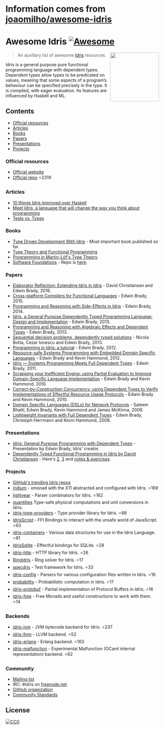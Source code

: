 # Information comes from [joaomilho/awesome-idris](https://github.com/joaomilho/awesome-idris)



# Awesome Idris [![Awesome](https://cdn.rawgit.com/sindresorhus/awesome/d7305f38d29fed78fa85652e3a63e154dd8e8829/media/badge.svg)](https://github.com/sindresorhus/awesome)

[<img src="https://www.idris-lang.org/logo/logo.png" align="right" width="160">](https://www.idris-lang.org/)

> An auxiliary list of awesome [Idris](https://www.idris-lang.org/) resources.

Idris is a general purpose pure functional programming language with dependent types. Dependent types allow types to be predicated on values, meaning that some aspects of a program’s behaviour can be specified precisely in the type. It is compiled, with eager evaluation. Its features are influenced by Haskell and ML.

## Contents

- [Official resources](#official-resources)
- [Articles](#articles)
- [Books](#books)
- [Papers](#papers)
- [Presentations](#presentations)
- [Projects](#projects)

### Official resources

* [Official website](https://www.idris-lang.org/)
* [Official repo](https://github.com/idris-lang/Idris-dev) :star:2319

### Articles

* [10 things Idris improved over Haskell](https://deque.blog/2017/06/14/10-things-idris-improved-over-haskell/)
* [Meet Idris, a language that will change the way you think about programming](http://crufter.com/@crufter/idris-a-language-that-will-change-the-way-you-think-about-programming)
* [Tests vs. Types](http://kevinmahoney.co.uk/articles/tests-vs-types/)

### Books

* [Type Driven Development With Idris](https://www.manning.com/books/type-driven-development-with-idris) - Most important book published so far.
* [Type Theory and Functional Programming](https://www.cs.kent.ac.uk/people/staff/sjt/TTFP/)
* [Programming in Martin-Löf's Type Theory](http://www.cse.chalmers.se/research/group/logic/book/book.pdf)
* [Software Foundations](https://idris-hackers.github.io/software-foundations/pdf/sf-idris-2016.pdf) - Repo is [here](https://github.com/idris-hackers/software-foundations).

### Papers

* [Elaborator Reflection: Extending Idris in Idris](https://eb.host.cs.st-andrews.ac.uk/drafts/elab-reflection.pdf) - David Christiansen and Edwin Brady, 2016.
* [Cross-platform Compilers for Functional Languages](https://eb.host.cs.st-andrews.ac.uk/drafts/compile-idris.pdf) - Edwin Brady, 2015.
* [Programming and Reasoning with Side-Effects in Idris](https://eb.host.cs.st-andrews.ac.uk/drafts/eff-tutorial.pdf) - Edwin Brady, 2014.
* [Idris, a General Purpose Dependently Typed Programming Language: Design and Implementation](https://pdfs.semanticscholar.org/1407/220ca09070233dca256433430d29e5321dc2.pdf) - Edwin Brady, 2013.
* [Programming and Reasoning with Algebraic Effects and Dependent Types](https://eb.host.cs.st-andrews.ac.uk/drafts/effects.pdf) - Edwin Brady, 2013.
* [Sequential decision problems, dependently typed solutions](http://eb.host.cs.st-andrews.ac.uk/writings/plmms13.pdf) - Nicola Botta, Cezar Ionescu and Edwin Brady, 2013.
* [Programming in Idris: a tutorial](http://eb.host.cs.st-andrews.ac.uk/writings/idris-tutorial.pdf) - Edwin Brady, 2012.
* [Resource-safe Systems Programming with Embedded Domain Specific Languages](http://www.cs.st-andrews.ac.uk/~eb/drafts/dsl-idris.pdf) – Edwin Brady and Kevin Hammond, 2012.
* [Idris — Systems Programming Meets Full Dependent Types](https://eb.host.cs.st-andrews.ac.uk/writings/plpv11.pdf) - Edwin Brady, 2011.
* [Scrapping your Inefficient Engine: using Partial Evaluation to Improve Domain-Specific Language Implementation](http://eb.host.cs.st-andrews.ac.uk/writings/icfp10.pdf) - Edwin Brady and Kevin Hammond, 2010.
* [Correct-by-Construction Concurrency: using Dependent Types to Verify Implementations of Effectful Resource Usage Protocols](http://eb.host.cs.st-andrews.ac.uk/writings/fi-cbc.pdf) - Edwin Brady and Kevin Hammond, 2010.
* [Domain Specific Languages (DSLs) for Network Protocols](http://eb.host.cs.st-andrews.ac.uk/drafts/ngna2009-dsl.pdf) - Saleem Bhatti, Edwin Brady, Kevin Hammond and James McKinna, 2009.
* [Lightweight Invariants with Full Dependent Types](http://eb.host.cs.st-andrews.ac.uk/drafts/tfp08.pdf) - Edwin Brady, Christoph Herrmann and Kevin Hammond, 2008.

### Presentations

* [Idris: General Purpose Programming with Dependent Types](https://www.youtube.com/watch?v=vkIlW797JN8) - Presentation by Edwin Brady, Idris' creator.
* [Dependently Typed Functional Programming in Idris by David Christiansen](https://vimeo.com/117221082) - Here's [2](https://vimeo.com/117973383), [3](https://vimeo.com/117979741) and [notes & exercises](https://github.com/david-christiansen/IdrisAtGalois2015).

### Projects

* [GitHub's trending Idris repos](https://github.com/trending/idris)
* [iridium](https://github.com/puffnfresh/iridium) - xmonad with the X11 abstracted and configured with Idris. :star:169
* [lightyear](https://github.com/ziman/lightyear) - Parser combinators for Idris. :star:162
* [quantities](https://github.com/timjb/quantities) Type-safe physical computations and unit conversions in Idris.
* [idris-type-providers](https://github.com/david-christiansen/idris-type-providers) - Type provider library for Idris. :star:66
* [IdrisScript](https://github.com/idris-hackers/IdrisScript) - FFI Bindings to interact with the unsafe world of JavaScript. :star:63
* [idris-containers](https://github.com/jfdm/idris-containers) - Various data structures for use in the Idris Language. :star:61
* [IdrisSqlite](https://github.com/david-christiansen/IdrisSqlite) - Effectful bindings for SQLite. :star:28
* [idris-http](https://github.com/uwap/idris-http) - HTTP library for Idris. :star:26
* [RingIdris](https://github.com/FranckS/RingIdris) - Ring solver for Idris. :star:17
* [specdris](https://github.com/pheymann/specdris) - Test framework for Idris. :star:33
* [idris-config](https://github.com/jfdm/idris-config) - Parsers for various configuration files written in Idris. :star:16
* [probability](https://github.com/BlackBrane/probability) - Probabilistic computation in Idris. :star:17
* [idris-protobuf](https://github.com/google/idris-protobuf) - Partial implementation of Protocol Buffers in Idris. :star:16
* [idris-free](https://github.com/idris-hackers/idris-free) - Free Monads and useful constructions to work with them. :star:14

### Backends

* [idris-jvm](https://github.com/mmhelloworld/idris-jvm) - JVM bytecode backend for Idris. :star:237
* [idris-llvm](https://github.com/idris-hackers/idris-llvm) - LLVM backend. :star:52
* [idris-erlang](https://github.com/lenary/idris-erlang) - Erlang backend. :star:163
* [idris-malfunction](https://github.com/stedolan/idris-malfunction) - Experimental Malfunction (OCaml internal representation) backend. :star:62

### Community

* [Mailing list](http://groups.google.com/group/idris-lang)
* IRC: #idris on [freenode.net](https://webchat.freenode.net/)
* [GitHub organization](https://github.com/idris-hackers)
* [Community Standards](https://www.idris-lang.org/documentation/community-standards/)

## License

[![CC0](http://mirrors.creativecommons.org/presskit/buttons/88x31/svg/cc-zero.svg)](https://creativecommons.org/publicdomain/zero/1.0/)

